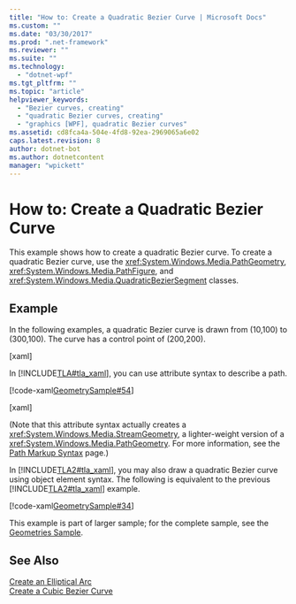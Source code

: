 ```yaml
---
title: "How to: Create a Quadratic Bezier Curve | Microsoft Docs"
ms.custom: ""
ms.date: "03/30/2017"
ms.prod: ".net-framework"
ms.reviewer: ""
ms.suite: ""
ms.technology: 
  - "dotnet-wpf"
ms.tgt_pltfrm: ""
ms.topic: "article"
helpviewer_keywords: 
  - "Bezier curves, creating"
  - "quadratic Bezier curves, creating"
  - "graphics [WPF], quadratic Bezier curves"
ms.assetid: cd8fca4a-504e-4fd8-92ea-2969065a6e02
caps.latest.revision: 8
author: dotnet-bot
ms.author: dotnetcontent
manager: "wpickett"
---
```

# How to: Create a Quadratic Bezier Curve
This example shows how to create a quadratic Bezier curve.  To create a quadratic Bezier curve, use the <xref:System.Windows.Media.PathGeometry>, <xref:System.Windows.Media.PathFigure>, and <xref:System.Windows.Media.QuadraticBezierSegment> classes.  
  
## Example  
 In the following examples, a quadratic Bezier curve is drawn from (10,100) to (300,100). The curve has a control point of (200,200).  
  
 [xaml]  
  
 In [!INCLUDE[TLA#tla_xaml](../../../../includes/tlasharptla-xaml-md.md)], you can use attribute syntax to describe a path.  
  
 [!code-xaml[GeometrySample#54](../../../../samples/snippets/csharp/VS_Snippets_Wpf/GeometrySample/CS/geometryattributesyntaxexample.xaml#54)]  
  
 [xaml]  
  
 (Note that this attribute syntax actually creates a <xref:System.Windows.Media.StreamGeometry>, a lighter-weight version of a <xref:System.Windows.Media.PathGeometry>. For more information, see the [Path Markup Syntax](../../../../docs/framework/wpf/graphics-multimedia/path-markup-syntax.md) page.)  
  
 In [!INCLUDE[TLA2#tla_xaml](../../../../includes/tla2sharptla-xaml-md.md)], you may also draw a quadratic Bezier curve using object element syntax. The following is equivalent to the previous [!INCLUDE[TLA2#tla_xaml](../../../../includes/tla2sharptla-xaml-md.md)] example.  
  
 [!code-xaml[GeometrySample#34](../../../../samples/snippets/csharp/VS_Snippets_Wpf/GeometrySample/CS/pathgeometryexample.xaml#34)]  
  
 This example is part of larger sample; for the complete sample, see the [Geometries Sample](http://go.microsoft.com/fwlink/?LinkID=159989).  
  
## See Also  
 [Create an Elliptical Arc](../../../../docs/framework/wpf/graphics-multimedia/how-to-create-an-elliptical-arc.md)   
 [Create a Cubic Bezier Curve](../../../../docs/framework/wpf/graphics-multimedia/how-to-create-a-cubic-bezier-curve.md)
